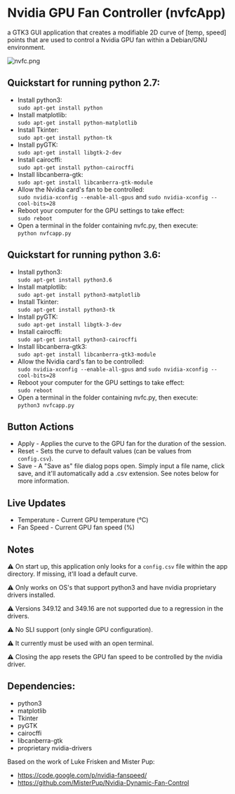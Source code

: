# Nvidia GPU Fan Controller (nvfcApp)
a GTK3 GUI application that creates a modifiable 2D curve of [temp, speed] points that are used to control a Nvidia GPU fan within a Debian/GNU environment.

![nvfc.png](https://code.mattcarlotta.io/root/nvfcApp/raw/master/nvfcApp.png)

## Quickstart for running python 2.7:

* Install python3:  
  `sudo apt-get install python`
* Install matplotlib:  
  `sudo apt-get install python-matplotlib`
* Install Tkinter:  
  `sudo apt-get install python-tk`
* Install pyGTK:  
  `sudo apt-get install libgtk-2-dev`
* Install cairocffi:  
  `sudo apt-get install python-cairocffi`  
* Install libcanberra-gtk:  
  `sudo apt-get install libcanberra-gtk-module`
* Allow the Nvidia card's fan to be controlled:  
  `sudo nvidia-xconfig --enable-all-gpus` and `sudo nvidia-xconfig --cool-bits=28`
* Reboot your computer for the GPU settings to take effect:  
  `sudo reboot`
* Open a terminal in the folder containing nvfc.py, then execute:  
  `python nvfcapp.py`

## Quickstart for running python 3.6:

* Install python3:  
  `sudo apt-get install python3.6`
* Install matplotlib:  
  `sudo apt-get install python3-matplotlib`
* Install Tkinter:  
  `sudo apt-get install python3-tk`
* Install pyGTK:  
  `sudo apt-get install libgtk-3-dev`
* Install cairocffi:  
  `sudo apt-get install python3-cairocffi`  
* Install libcanberra-gtk3:  
  `sudo apt-get install libcanberra-gtk3-module`
* Allow the Nvidia card's fan to be controlled:  
  `sudo nvidia-xconfig --enable-all-gpus` and `sudo nvidia-xconfig --cool-bits=28`
* Reboot your computer for the GPU settings to take effect:  
  `sudo reboot`
* Open a terminal in the folder containing nvfc.py, then execute:  
  `python3 nvfcapp.py`

## Button Actions

* Apply - Applies the curve to the GPU fan for the duration of the session.
* Reset - Sets the curve to default values (can be values from `config.csv`).
* Save -  A "Save as" file dialog pops open. Simply input a file name, click save, and it'll automatically add a .csv extension. See notes below for more information.

## Live Updates

* Temperature - Current GPU temperature (°C)
* Fan Speed - Current GPU fan speed (%)

## Notes
⚠️ On start up, this application only looks for a `config.csv` file within the app directory. If missing, it'll load a default curve.

⚠️ Only works on OS's that support python3 and have nvidia proprietary drivers installed.

⚠️ Versions 349.12 and 349.16 are not supported due to a regression in the drivers.

⚠️ No SLI support (only single GPU configuration).

⚠️ It currently must be used with an open terminal.

⚠️ Closing the app resets the GPU fan speed to be controlled by the nvidia driver.


## Dependencies:

* python3
* matplotlib
* Tkinter
* pyGTK
* cairocffi
* libcanberra-gtk
* proprietary nvidia-drivers

Based on the work of Luke Frisken and Mister Pup:  
* https://code.google.com/p/nvidia-fanspeed/
* https://github.com/MisterPup/Nvidia-Dynamic-Fan-Control
